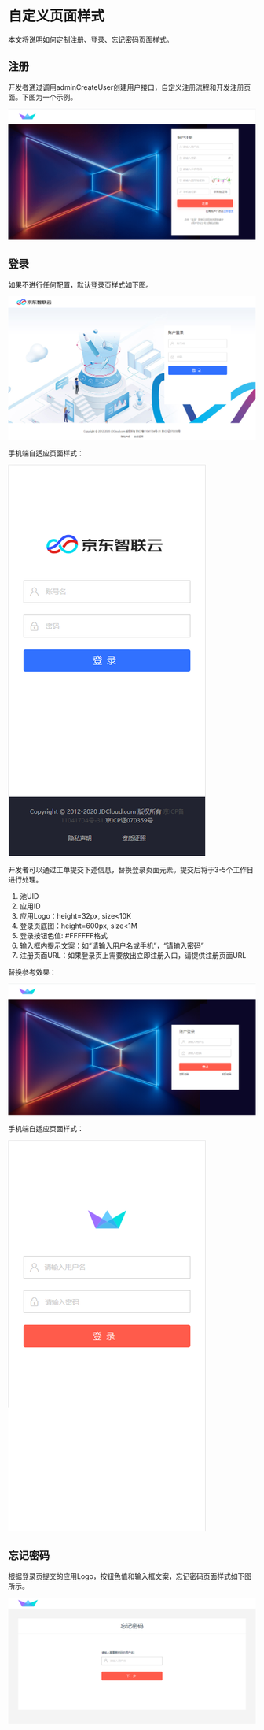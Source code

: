 # 自定义页面样式

本文将说明如何定制注册、登录、忘记密码页面样式。

## 注册

开发者通过调用adminCreateUser创建用户接口，自定义注册流程和开发注册页面。下图为一个示例。

![注册](../../../../image/IAS/Application-Management/9-cust-signup.png)

## 登录

如果不进行任何配置，默认登录页样式如下图。

![默认登录](../../../../image/IAS/Application-Management/5default-login.png)

手机端自适应页面样式：

![默认登录-手机端](../../../../image/IAS/Application-Management/6default-login.png)

开发者可以通过工单提交下述信息，替换登录页面元素。提交后将于3-5个工作日进行处理。
1. 池UID
2. 应用ID
3. 应用Logo：height=32px, size<10K
2. 登录页底图：height=600px, size<1M
3. 登录按钮色值: #FFFFFF格式
4. 输入框内提示文案：如“请输入用户名或手机”，“请输入密码”
5. 注册页面URL：如果登录页上需要放出立即注册入口，请提供注册页面URL

替换参考效果：

![自定义登录](../../../../image/IAS/Application-Management/7-cust-signin.png)

手机端自适应页面样式：

![自定义登录-手机端](../../../../image/IAS/Application-Management/8-cust-signin.png)

## 忘记密码

根据登录页提交的应用Logo，按钮色值和输入框文案，忘记密码页面样式如下图所示。

![忘记密码](../../../../image/IAS/Application-Management/10-cust-pwd.png)
